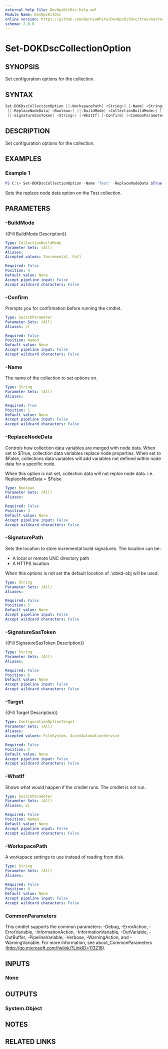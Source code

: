 ```yaml
---
external help file: DevOpsKitDsc-help.xml
Module Name: DevOpsKitDsc
online version: https://github.com/BernieWhite/DevOpsKitDsc/tree/master/docs/commands/en-US/Set-DOKDscCollectionOption.md
schema: 2.0.0
---
```


# Set-DOKDscCollectionOption

## SYNOPSIS

Set configuration options for the collection.

## SYNTAX

```powershell
Set-DOKDscCollectionOption [[-WorkspacePath] <String>] [-Name] <String> [[-Target] <ConfigurationOptionTarget>]
 [[-ReplaceNodeData] <Boolean>] [[-BuildMode] <CollectionBuildMode>] [[-SignaturePath] <String>]
 [[-SignatureSasToken] <String>] [-WhatIf] [-Confirm] [<CommonParameters>]
```

## DESCRIPTION

Set configuration options for the collection.

## EXAMPLES

### Example 1

```powershell
PS C:\> Set-DOKDscCollectionOption -Name 'Test' -ReplaceNodeData $True;
```

Sets the replace node data option on the Test collection.

## PARAMETERS

### -BuildMode

{{Fill BuildMode Description}}

```yaml
Type: CollectionBuildMode
Parameter Sets: (All)
Aliases: 
Accepted values: Incremental, Full

Required: False
Position: 4
Default value: None
Accept pipeline input: False
Accept wildcard characters: False
```

### -Confirm

Prompts you for confirmation before running the cmdlet.

```yaml
Type: SwitchParameter
Parameter Sets: (All)
Aliases: cf

Required: False
Position: Named
Default value: None
Accept pipeline input: False
Accept wildcard characters: False
```

### -Name

The name of the collection to set options on.

```yaml
Type: String
Parameter Sets: (All)
Aliases: 

Required: True
Position: 1
Default value: None
Accept pipeline input: False
Accept wildcard characters: False
```

### -ReplaceNodeData

Controls how collection data variables are merged with node data. When set to $True, collection data variables replace node properties. When set to $False, collections data variables will add variables not defined within node data for a specific node.

When this option is not set, collection data will not replce node data. i.e. ReplaceNodeData = $False

```yaml
Type: Boolean
Parameter Sets: (All)
Aliases: 

Required: False
Position: 3
Default value: None
Accept pipeline input: False
Accept wildcard characters: False
```

### -SignaturePath

Sets the location to store incremental build signatures. The location can be:

- A local or remote UNC directory path
- A HTTPS location

When this options is not set the default location of .\dokd-obj will be used.

```yaml
Type: String
Parameter Sets: (All)
Aliases: 

Required: False
Position: 5
Default value: None
Accept pipeline input: False
Accept wildcard characters: False
```

### -SignatureSasToken

{{Fill SignatureSasToken Description}}

```yaml
Type: String
Parameter Sets: (All)
Aliases: 

Required: False
Position: 6
Default value: None
Accept pipeline input: False
Accept wildcard characters: False
```

### -Target

{{Fill Target Description}}

```yaml
Type: ConfigurationOptionTarget
Parameter Sets: (All)
Aliases: 
Accepted values: FileSystem, AzureAutomationService

Required: False
Position: 2
Default value: None
Accept pipeline input: False
Accept wildcard characters: False
```

### -WhatIf

Shows what would happen if the cmdlet runs. The cmdlet is not run.

```yaml
Type: SwitchParameter
Parameter Sets: (All)
Aliases: wi

Required: False
Position: Named
Default value: None
Accept pipeline input: False
Accept wildcard characters: False
```

### -WorkspacePath

A workspace settings to use instead of reading from disk.

```yaml
Type: String
Parameter Sets: (All)
Aliases: 

Required: False
Position: 0
Default value: None
Accept pipeline input: False
Accept wildcard characters: False
```

### CommonParameters

This cmdlet supports the common parameters: -Debug, -ErrorAction, -ErrorVariable, -InformationAction, -InformationVariable, -OutVariable, -OutBuffer, -PipelineVariable, -Verbose, -WarningAction, and -WarningVariable. For more information, see about_CommonParameters (http://go.microsoft.com/fwlink/?LinkID=113216).

## INPUTS

### None

## OUTPUTS

### System.Object

## NOTES

## RELATED LINKS
